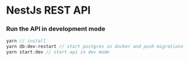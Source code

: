 # NestJs REST API 


### Run the API in development mode
```javascript
yarn // install
yarn db:dev:restart // start postgres in docker and push migrations
yarn start:dev // start api in dev mode
```
